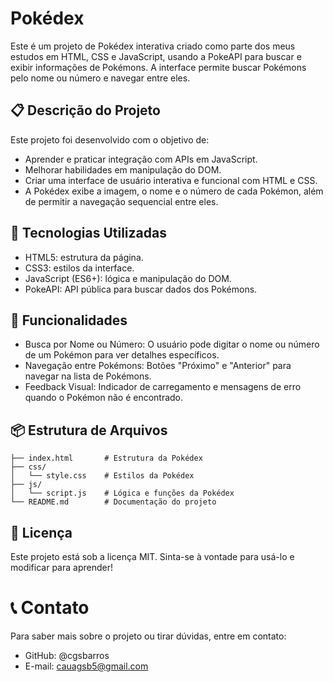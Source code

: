 # Pokédex
Este é um projeto de Pokédex interativa criado como parte dos meus estudos em HTML, CSS e JavaScript, usando a PokeAPI para buscar e exibir informações de Pokémons. A interface permite buscar Pokémons pelo nome ou número e navegar entre eles.

## 📋 Descrição do Projeto
Este projeto foi desenvolvido com o objetivo de:

* Aprender e praticar integração com APIs em JavaScript.
* Melhorar habilidades em manipulação do DOM.
* Criar uma interface de usuário interativa e funcional com HTML e CSS.
* A Pokédex exibe a imagem, o nome e o número de cada Pokémon, além de permitir a navegação sequencial entre eles.

## 🚀 Tecnologias Utilizadas
* HTML5: estrutura da página.
* CSS3: estilos da interface.
* JavaScript (ES6+): lógica e manipulação do DOM.
* PokeAPI: API pública para buscar dados dos Pokémons.
## 🎨 Funcionalidades
* Busca por Nome ou Número: O usuário pode digitar o nome ou número de um Pokémon para ver detalhes específicos.
* Navegação entre Pokémons: Botões "Próximo" e "Anterior" para navegar na lista de Pokémons.
* Feedback Visual: Indicador de carregamento e mensagens de erro quando o Pokémon não é encontrado.
## 📦 Estrutura de Arquivos
```
├── index.html       # Estrutura da Pokédex
├── css/
│   └── style.css    # Estilos da Pokédex
├── js/
│   └── script.js    # Lógica e funções da Pokédex
└── README.md        # Documentação do projeto

```
## 📜 Licença
Este projeto está sob a licença MIT. Sinta-se à vontade para usá-lo e modificar para aprender!

# 📞 Contato
Para saber mais sobre o projeto ou tirar dúvidas, entre em contato:

* GitHub: @cgsbarros
* E-mail: cauagsb5@gmail.com
